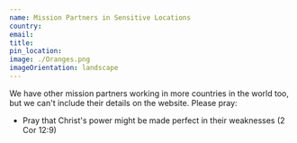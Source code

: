 ```yaml
---
name: Mission Partners in Sensitive Locations
country: 
email: 
title: 
pin_location:
image: ./Oranges.png
imageOrientation: landscape
---
```

We have other mission partners working in more countries in the world too, but we can't include their details on the website. Please pray:

* Pray that Christ's power might be made perfect in their weaknesses (2 Cor 12:9)
